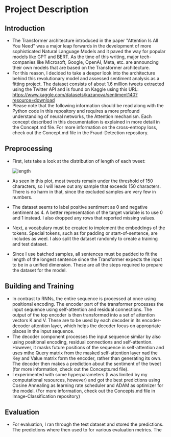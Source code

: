 # Project Description
## Introduction
- The Transformer architecture introduced in the paper "Attention Is All You Need" was a major leap forwards in the development of more sophisticated Natural Language Models and it paved the way for popular models like GPT and BERT. As the time of this writing, major tech-companies like Microsoft, Google, OpenAI, Meta, etc. are announcing their own models that are based on the Transformer architecture.
- For this reason, I decided to take a deeper look into the architecture behind this revolutionary model and assessed sentiment analysis as a fitting project. The dataset consists of about 1.6 million tweets extracted using the Twitter API and is found on Kaggle using this URL: https://www.kaggle.com/datasets/kazanova/sentiment140?resource=download
- Please note that the following information should be read along with the Python code in this repository and requires a more profound understanding of neural networks, the Attention mechanism. Each concept described in this documentation is explained in more detail in the Concept.md file. For more information on the cross-entropy loss, check out the Concept.md file in the Fraud-Detection repository.
## Preprocessing
- First, lets take a look at the distribution of length of each tweet:

  ![length](https://user-images.githubusercontent.com/127037803/227503757-7387def7-cf32-49ec-8dd8-ed964a9a945e.png)
- As seen in this plot, most tweets remain under the threshold of 150 characters, so I will leave out any sample that exceeds 150 characters. There is no harm in that, since the excluded samples are very few in numbers.
- The dataset seems to label positive sentiment as 0 and negative sentiment as 4. A better representation of the target variable is to use 0 and 1 instead. I also dropped any rows that reported missing values.
- Next, a vocabulary must be created to implement the embeddings of the tokens. Special tokens, such as for padding or start-of-sentence, are includes as weel. I also split the dataset randomly to create a training and test dataset.
- Since I use batched samples, all sentences must be padded to fit the length of the longest sentence since the Transformer expects the input to be in a unified dimension. These are all the steps required to prepare the dataset for the model.

## Building and Training
- In contrast to RNNs, the entire sequence is processed at once using positional encoding. The encoder part of the transformer processes the input sequence using self-attention and residual connections. The output of the top encoder is then transformed into a set of attention vectors K and V. These are to be used by each decoder in its encoder-decoder attention layer, which helps the decoder focus on appropriate places in the input sequence.
- The decoder component processes the input sequence similar by also using positional encoding, residual connections and self-attention. However, it masks future positions of the sequence in self-attention and uses mthe Query matrix from the masked self-attention layer nad the Key and Value matrix form the encoder, rather than generating its own. The decoder then makes a prediction about the sentiment of the tweet (for more information, check out the Concepts.md file).
- I experimented with some hyperparameters (I was limited by my computational resources, however) and got the best predictions using Cosine Annealing as learning rate scheduler and ADAM as optimizer for the model. (For more information, check out the Concepts.md file in Image-Classification repository)

## Evaluation
- For evaluation, I ran through the test dataset and stored the predictions. The predictions where then used to for various evaluation metrics. The 

